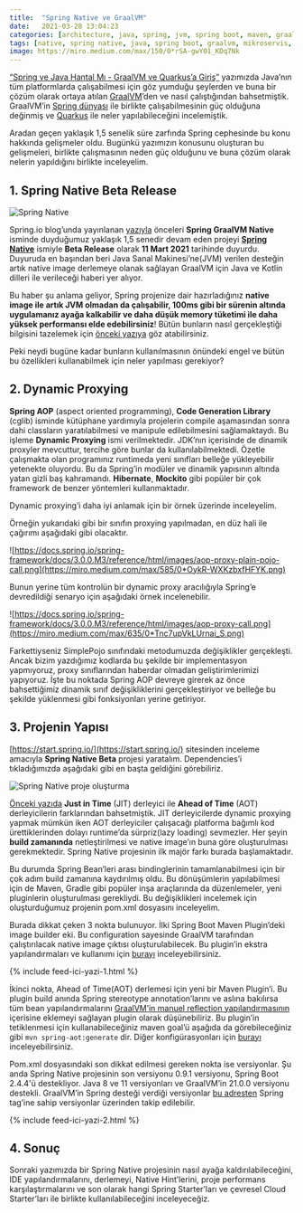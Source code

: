 ```yaml
---
title:  "Spring Native ve GraalVM"
date:   2021-03-28 13:04:23
categories: [architecture, java, spring, jvm, spring boot, maven, graalvm]
tags: [native, spring native, java, spring boot, graalvm, mikroservis, microservice, kubernetes, ahead of time, just in time, compiler, native, image, docker, türkçe, yazılım, blog, blogger, nedir, örnek, nasıl yapılır, mehmet cem yücel]
image: https://miro.medium.com/max/150/0*rSA-gwY01_KDq7Nk
---
```


[“Spring ve Java Hantal Mı - GraalVM ve Quarkus’a Giriş”](https://www.mehmetcemyucel.com/2019/Spring-ve-Java-Hantal-Mi-GraalVM-ve-Quarkus-Inceleme/) yazımızda Java’nın tüm platformlarda çalışabilmesi için göz yumduğu şeylerden ve buna bir çözüm olarak ortaya atılan [GraalVM](https://www.graalvm.org/)’den ve nasıl çalıştığından bahsetmiştik. GraalVM’in [Spring dünyası](https://spring.io/) ile birlikte çalışabilmesinin güç olduğuna değinmiş ve [Quarkus](https://quarkus.io/) ile neler yapılabileceğini incelemiştik.

Aradan geçen yaklaşık 1,5 senelik süre zarfında Spring cephesinde bu konu hakkında gelişmeler oldu. Bugünkü yazımızın konusunu oluşturan bu gelişmeleri, birlikte çalışmasının neden güç olduğunu ve buna çözüm olarak nelerin yapıldığını birlikte inceleyelim.

## 1. Spring Native Beta Release

![Spring Native](https://miro.medium.com/max/1500/0*rSA-gwY01_KDq7Nk)

Spring.io blog’unda yayınlanan [yazıyla](https://spring.io/blog/2021/03/11/announcing-spring-native-beta) önceleri **Spring GraalVM Native** isminde duyduğumuz yaklaşık 1,5 senedir devam eden projeyi [**Spring Native**](https://github.com/spring-projects-experimental/spring-native)  ismiyle **Beta Release** olarak **11 Mart 2021** tarihinde duyurdu. Duyuruda en başından beri Java Sanal Makinesi’ne(JVM) verilen desteğin artık native image derlemeye olanak sağlayan GraalVM için Java ve Kotlin dilleri ile verileceği haberi yer alıyor.  
  
Bu haber şu anlama geliyor, Spring projenize dair hazırladığınız **native image ile artık JVM olmadan da çalışabilir, 100ms gibi bir sürenin altında uygulamanız ayağa kalkabilir ve daha düşük memory tüketimi ile daha yüksek performansı elde edebilirsiniz**! Bütün bunların nasıl gerçekleştiği bilgisini tazelemek için [önceki yazıya](https://www.mehmetcemyucel.com/2019/Spring-ve-Java-Hantal-Mi-GraalVM-ve-Quarkus-Inceleme/) göz atabilirsiniz.  
  
Peki neydi bugüne kadar bunların kullanılmasının önündeki engel ve bütün bu özellikleri kullanabilmek için neler yapılması gerekiyor?

## 2. Dynamic Proxying

**Spring AOP** (aspect oriented programming), **Code Generation Library** (cglib) isminde kütüphane yardımıyla projelerin compile aşamasından sonra dahi classların yaratılabilmesi ve manipule edilebilmesini sağlamaktaydı. Bu işleme **Dynamic Proxying** ismi verilmektedir. JDK’nın içerisinde de dinamik proxyler mevcuttur, tercihe göre bunlar da kullanılabilmektedi. Özetle çalışmakta olan programınız runtimeda yeni sınıfları belleğe yükleyebilir yetenekte oluyordu. Bu da Spring’in modüler ve dinamik yapısının altında yatan gizli baş kahramandı. **Hibernate**, **Mockito** gibi popüler bir çok framework de benzer yöntemleri kullanmaktadır.

Dynamic proxying’i daha iyi anlamak için bir örnek üzerinde inceleyelim.

<script src="https://gist.github.com/mehmetcemyucel/66fcefdfae3e4253575d2a807f688399.js"></script>

Örneğin yukarıdaki gibi bir sınıfın proxying yapılmadan, en düz hali ile çağırımı aşağıdaki gibi olacaktır.

<script src="https://gist.github.com/mehmetcemyucel/9321ed43d64861f78fba18d69053ea7b.js"></script>

![https://docs.spring.io/spring-framework/docs/3.0.0.M3/reference/html/images/aop-proxy-plain-pojo-call.png](https://miro.medium.com/max/585/0*OykR-WXKzbxfHFYK.png)

Bunun yerine tüm kontrolün bir dynamic proxy aracılığıyla Spring’e devredildiği senaryo için aşağıdaki örnek incelenebilir.

![https://docs.spring.io/spring-framework/docs/3.0.0.M3/reference/html/images/aop-proxy-call.png](https://miro.medium.com/max/635/0*Tnc7upVkLUrnai_S.png)
<script src="https://gist.github.com/mehmetcemyucel/bf5e02c78570d6d1a3baa670f62be33d.js"></script>

Farkettiyseniz SimplePojo sınıfındaki metodumuzda değişiklikler gerçekleşti. Ancak bizim yazdığımız kodlarda bu şekilde bir implementasyon yapmıyoruz, proxy sınıflarından haberdar olmadan geliştirimlerimizi yapıyoruz. İşte bu noktada Spring AOP devreye girerek az önce bahsettiğimiz dinamik sınıf değişikliklerini gerçekleştiriyor ve belleğe bu şekilde yüklenmesi gibi fonksiyonları yerine getiriyor.

## 3. Projenin Yapısı

[https://start.spring.io/](https://start.spring.io/) sitesinden inceleme amacıyla **Spring Native Beta** projesi yaratalım. Dependencies’i tıkladığımızda aşağıdaki gibi en başta geldiğini görebiliriz.

![Spring Native proje oluşturma](https://miro.medium.com/max/1503/1*uPfmqByjfzpW8Y6iBFrpTg.png)

[Önceki yazıda](https://www.mehmetcemyucel.com/2019/Spring-ve-Java-Hantal-Mi-GraalVM-ve-Quarkus-Inceleme/) **Just in Time** (JIT) derleyici ile **Ahead of Time** (AOT) derleyicilerin farklarından bahsetmiştik. JIT derleyicilerde dynamic proxying yapmak mümkün iken AOT derleyiciler çalışacağı platforma bağımlı kod ürettiklerinden dolayı runtime’da sürpriz(lazy loading) sevmezler. Her şeyin **build zamanında** netleştirilmesi ve native image’ın buna göre oluşturulması gerekmektedir. Spring Native projesinin ilk majör farkı burada başlamaktadır.

Bu durumda Spring Bean’leri arası bindinglerinin tamamlanabilmesi için bir çok adım build zamanına kaydırılmış oldu. Bu dönüşümlerin yapılabilmesi için de Maven, Gradle gibi popüler inşa araçlarında da düzenlemeler, yeni pluginlerin oluşturulması gerekliydi. Bu değişiklikleri incelemek için oluşturduğumuz projenin pom.xml dosyasını inceleyelim.

<script src="https://gist.github.com/mehmetcemyucel/65162a93194da9763d4f744216000750.js"></script>

Burada dikkat çeken 3 nokta bulunuyor. İlki Spring Boot Maven Plugin’deki image builder eki. Bu configuration sayesinde GraalVM tarafından çalıştırılacak native image çıktısı oluşturulabilecek. Bu plugin’in ekstra yapılandırmaları ve kullanımı için [burayı](https://docs.spring.io/spring-native/docs/current/reference/htmlsingle/#native-image-options) inceleyebilirsiniz.

{% include feed-ici-yazi-1.html %}

<script src="https://gist.github.com/mehmetcemyucel/6a3cbc883a4113f238216fa2e29527ff.js"></script>

İkinci nokta, Ahead of Time(AOT) derlemesi için yeni bir Maven Plugin’i. Bu plugin build anında Spring stereotype annotation’larını ve aslına bakılırsa tüm bean yapılandırmalarını [GraalVM’in manuel reflection yapılandırmasının](https://www.graalvm.org/reference-manual/native-image/Reflection/#manual-configuration) içerisine eklemeyi sağlayan plugin olarak düşünebiliriz. Bu plugin’in tetiklenmesi için kullanabileceğiniz maven goal’ü aşağıda da görebileceğiniz gibi `mvn spring-aot:generate` dir. Diğer konfigürasyonları için [burayı](https://docs.spring.io/spring-native/docs/current/reference/htmlsingle/#spring-aot-configuration) inceleyebilirsiniz.

<script src="https://gist.github.com/mehmetcemyucel/edb67b69ee7e1c19616f38e82feaacea.js"></script>

Pom.xml dosyasındaki son dikkat edilmesi gereken nokta ise versiyonlar. Şu anda Spring Native projesinin son versiyonu 0.9.1 versiyonu, Spring Boot 2.4.4'ü destekliyor. Java 8 ve 11 versiyonları ve GraalVM’in 21.0.0 versiyonu destekli. GraalVM’in Spring desteği verdiği versiyonlar [bu adresten](https://github.com/oracle/graal/labels/spring) Spring tag’ine sahip versiyonlar üzerinden takip edilebilir.

{% include feed-ici-yazi-2.html %}

## 4. Sonuç

Sonraki yazımızda bir Spring Native projesinin nasıl ayağa kaldırılabileceğini, IDE yapılandırmalarını, derlemeyi, Native Hint’lerini, proje performans karşılaştırmalarını ve son olarak hangi Spring Starter’ları ve çevresel Cloud Starter’ları ile birlikte kullanılabileceğini inceleyeceğiz.
